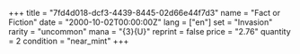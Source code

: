 +++
title = "7fd4d018-dcf3-4439-8445-02d66e44f7d3"
name = "Fact or Fiction"
date = "2000-10-02T00:00:00Z"
lang = ["en"]
set = "Invasion"
rarity = "uncommon"
mana = "{3}{U}"
reprint = false
price = "2.76"
quantity = 2
condition = "near_mint"
+++
